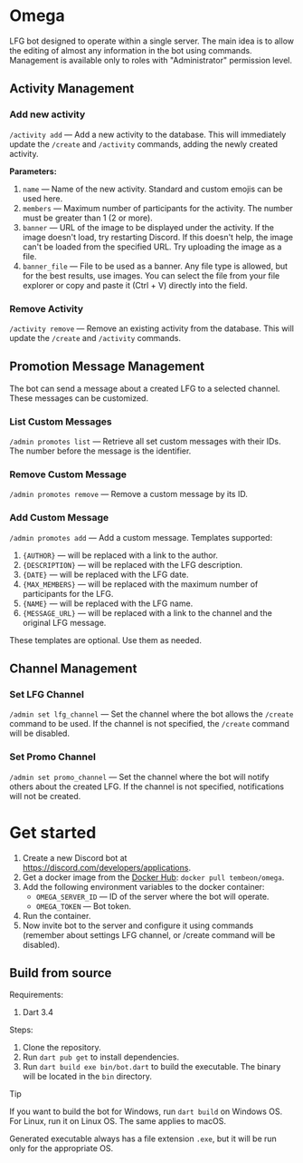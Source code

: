 # Omega

LFG bot designed to operate within a single server.
The main idea is to allow the editing of almost any information in the bot using commands.
Management is available only to roles with "Administrator" permission level.

## Activity Management

### Add new activity

`/activity add` — Add a new activity to the database.
This will immediately update the `/create` and `/activity`
commands, adding the newly created activity.

**Parameters:**

1. `name` — Name of the new activity. Standard and custom emojis can be used here.
2. `members` — Maximum number of participants for the activity. The number must be greater than 1 (2 or more).
3. `banner` — URL of the image to be displayed under the activity.
   If the image doesn't load, try restarting Discord.
   If this doesn't help, the image can't be loaded from the specified URL.
   Try uploading the image as a file.
4. `banner_file` — File to be used as a banner.
   Any file type is allowed, but for the best results, use images.
   You can select the file from your file explorer or copy and paste it (Ctrl + V) directly into the field.

### Remove Activity

`/activity remove` — Remove an existing activity from the database.
This will update the `/create` and `/activity` commands.

## Promotion Message Management

The bot can send a message about a created LFG to a selected channel. These messages can be customized.

### List Custom Messages

`/admin promotes list` — Retrieve all set custom messages with their IDs.
The number before the message is the identifier.

### Remove Custom Message

`/admin promotes remove` — Remove a custom message by its ID.

### Add Custom Message

`/admin promotes add` — Add a custom message. Templates supported:

1. `{AUTHOR}` — will be replaced with a link to the author.
2. `{DESCRIPTION}` — will be replaced with the LFG description.
3. `{DATE}` — will be replaced with the LFG date.
4. `{MAX_MEMBERS}` — will be replaced with the maximum number of participants for the LFG.
5. `{NAME}` — will be replaced with the LFG name.
6. `{MESSAGE_URL}` — will be replaced with a link to the channel and the original LFG message.

These templates are optional. Use them as needed.

## Channel Management

### Set LFG Channel

`/admin set lfg_channel` — Set the channel where the bot allows the `/create` command to be used.
If the channel is not specified, the `/create` command will be disabled.

### Set Promo Channel

`/admin set promo_channel` — Set the channel where the bot will notify others about the created LFG.
If the channel is not specified, notifications will not be created.

# Get started

1. Create a new Discord bot at https://discord.com/developers/applications.
2. Get a docker image from
   the [Docker Hub](https://hub.docker.com/repository/docker/tembeon/omega_bot/general): `docker pull tembeon/omega`.
3. Add the following environment variables to the docker container:
    - `OMEGA_SERVER_ID` — ID of the server where the bot will operate.
    - `OMEGA_TOKEN` — Bot token.
4. Run the container.
5. Now invite bot to the server and configure it using commands (remember about settings LFG channel, or /create command
   will be disabled).

## Build from source
Requirements:
1. Dart 3.4

Steps:
1. Clone the repository.
2. Run `dart pub get` to install dependencies.
3. Run `dart build exe bin/bot.dart` to build the executable. The binary will be located in the `bin` directory.

> [!TIP]
> If you want to build the bot for Windows, run `dart build` on Windows OS.
> For Linux, run it on Linux OS.
> The same applies to macOS.
>
> Generated executable always has a file extension `.exe`, but it will be run only for the appropriate OS.
